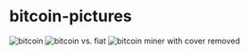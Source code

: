# bitcoin-pictures
![bitcoin](https://archive.vn/fGiCq/8957b072910539fb319135afebae08385dc33ecb.jpg)
![bitcoin vs. fiat](https://archive.vn/tF6Dq/0fc80b497883ee5c4c178a7ba1f2cfee1311c7ea.jpg)
![bitcoin miner with cover removed](https://archive.vn/hJRaI/6565a0e03e3765f08cc8bacbb0ed24bf77246aab.jpg)
